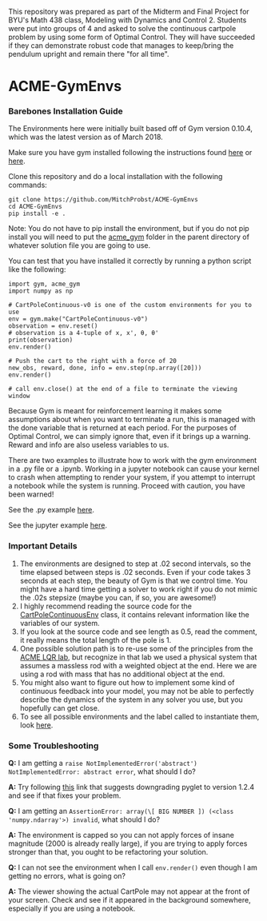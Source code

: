 This repository was prepared as part of the Midterm and Final Project for BYU's Math 438 class, Modeling with Dynamics and Control 2.
Students were put into groups of 4 and asked to solve the continuous cartpole problem by using some form of Optimal Control.  They will have succeeded if they can demonstrate robust code that manages to keep/bring the pendulum upright and remain there "for all time".

# ACME-GymEnvs

### Barebones Installation Guide
The Environments here were initially built based off of Gym version 0.10.4, which was the latest version as of March 2018.

Make sure you have gym installed following the instructions found [here](https://github.com/openai/gym) or [here](https://gym.openai.com/).

Clone this repository and do a local installation with the following commands:
```
git clone https://github.com/MitchProbst/ACME-GymEnvs
cd ACME-GymEnvs
pip install -e .
```
Note: You do not have to pip install the environment, but if you do not pip install you will need to put the [acme_gym](https://github.com/MitchProbst/ACME-GymEnvs/tree/master/acme_gym) folder in the parent directory of whatever solution file you are going to use.

You can test that you have installed it correctly by running a python script like the following:
```
import gym, acme_gym
import numpy as np

# CartPoleContinuous-v0 is one of the custom environments for you to use
env = gym.make("CartPoleContinuous-v0")
observation = env.reset()
# observation is a 4-tuple of x, x', θ, θ' 
print(observation)
env.render()

# Push the cart to the right with a force of 20
new_obs, reward, done, info = env.step(np.array([20]))
env.render()

# call env.close() at the end of a file to terminate the viewing window
```

Because Gym is meant for reinforcement learning it makes some assumptions about when you want to terminate a run, this is managed with the done variable that is returned at each period.  For the purposes of Optimal Control, we can simply ignore that, even if it brings up a warning. Reward and info are also useless variables to us.

There are two examples to illustrate how to work with the gym environment in a .py file or a .ipynb.
Working in a jupyter notebook can cause your kernel to crash when attempting to render your system, if you attempt to interrupt a notebook while the system is running. Proceed with caution, you have been warned!

See the .py example [here](https://github.com/MitchProbst/ACME-GymEnvs/blob/master/example.py).

See the jupyter example [here](https://github.com/MitchProbst/ACME-GymEnvs/blob/master/example.ipynb).

### Important Details
1) The environments are designed to step at .02 second intervals, so the time elapsed between steps is .02 seconds. Even if your code takes 3 seconds at each step, the beauty of Gym is that we control time. You might have a hard time getting a solver to work right if you do not mimic the .02s stepsize (maybe you can, if so, you are awesome!)
2) I highly recommend reading the source code for the [CartPoleContinuousEnv](https://github.com/MitchProbst/ACME-GymEnvs/blob/master/acme_gym/envs/cartpole_continuous.py#L15) class, it contains relevant information like the variables of our system.
3) If you look at the source code and see length as 0.5, read the comment, it really means the total length of the pole is 1.
4) One possible solution path is to re-use some of the principles from the [ACME LQR lab](http://www.acme.byu.edu/wp-content/uploads/2018/03/21-Inverted-Pendulum.pdf), but recognize in that lab we used a physical system that assumes a massless rod with a weighted object at the end. Here we are using a rod with mass that has no additional object at the end.
5) You might also want to figure out how to implement some kind of continuous feedback into your model, you may not be able to perfectly describe the dynamics of the system in any solver you use, but you hopefully can get close.
6) To see all possible environments and the label called to instantiate them, look [here](https://github.com/MitchProbst/ACME-GymEnvs/blob/master/acme_gym/__init__.py).

### Some Troubleshooting
**Q:** I am getting a `raise NotImplementedError('abstract') NotImplementedError: abstract error`, what should I do?

**A:** Try following [this](https://github.com/openai/gym/issues/775) link that suggests downgrading pyglet to version 1.2.4 and see if that fixes your problem.

**Q:** I am getting an `AssertionError: array(\[ BIG NUMBER ]) (<class 'numpy.ndarray'>) invalid`, what should I do?

**A:** The environment is capped so you can not apply forces of insane magnitude (2000 is already really large), if you are trying to apply forces stronger than that, you ought to be refactoring your solution.

**Q:** I can not see the environment when I call `env.render()` even though I am getting no errors, what is going on?

**A:** The viewer showing the actual CartPole may not appear at the front of your screen. Check and see if it appeared in the background somewhere, especially if you are using a notebook.
